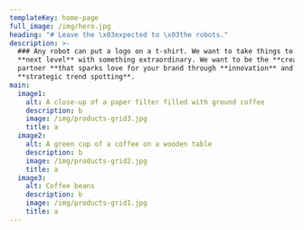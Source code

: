 ```yaml
---
templateKey: home-page
full_image: /img/hero.jpg
heading: "# Leave the \x03expected to \x03the robots."
description: >-
  ### Any robot can put a logo on a t-shirt. We want to take things to the
  **next level** with something extraordinary. We want to be the **creative
  partner **that sparks love for your brand through **innovation** and
  **strategic trend spotting**.
main:
  image1:
    alt: A close-up of a paper filter filled with ground coffee
    description: b
    image: /img/products-grid3.jpg
    title: a
  image2:
    alt: A green cup of a coffee on a wooden table
    description: b
    image: /img/products-grid2.jpg
    title: a
  image3:
    alt: Coffee beans
    description: b
    image: /img/products-grid1.jpg
    title: a
---
```


